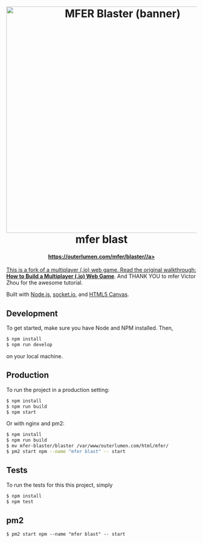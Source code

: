 <h1 align="center">
    <img alt="MFER Blaster (banner)" title="MFER Blaster" src="https://outerlumen.com/mfer/mfer-blaster-logo.png" width="600"> <br />
    mfer blast
</h1>
<h4 align="center">
  <a href="https://outerlumen.com/mfer/blaster/">https://outerlumen.com/mfer/blaster//a>
</h4>

This is a fork of a multiplayer (.io) web game. Read the original walkthrough: [**How to Build a Multiplayer (.io) Web Game**](https://victorzhou.com/blog/build-an-io-game-part-1/). And THANK YOU to mfer Victor Zhou for the awesome tutorial.

Built with [Node.js](https://nodejs.org/), [socket.io](https://socket.io/), and [HTML5 Canvas](https://www.w3schools.com/html/html5_canvas.asp).

## Development

To get started, make sure you have Node and NPM installed. Then,

```bash
$ npm install
$ npm run develop
```

on your local machine.


## Production

To run the project in a production setting:

```bash
$ npm install
$ npm run build
$ npm start
```

Or with nginx and pm2:

```bash
$ npm install
$ npm run build
$ mv mfer-blaster/blaster /var/www/outerlumen.com/html/mfer/
$ pm2 start npm --name "mfer blast" -- start
```

## Tests

To run the tests for this this project, simply

```bash
$ npm install
$ npm test
```

## pm2

```
$ pm2 start npm --name "mfer blast" -- start
```
